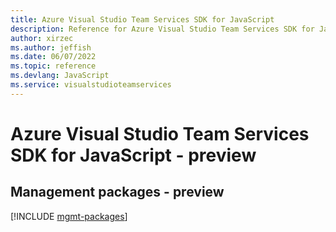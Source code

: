 ```yaml
---
title: Azure Visual Studio Team Services SDK for JavaScript
description: Reference for Azure Visual Studio Team Services SDK for JavaScript
author: xirzec
ms.author: jeffish
ms.date: 06/07/2022
ms.topic: reference
ms.devlang: JavaScript
ms.service: visualstudioteamservices
---
```

# Azure Visual Studio Team Services SDK for JavaScript - preview
## Management packages - preview
[!INCLUDE [mgmt-packages](visual-studio-team-services-mgmt-index.md)]
